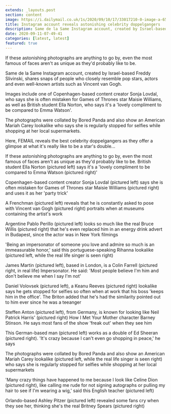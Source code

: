 ```yaml
---
extends: _layouts.post
section: content
image: https://i.dailymail.co.uk/1s/2020/09/10/17/33017210-0-image-a-65_1599754453696.jpg 
title: Instagram account reveals astonishing celebrity doppelgangers 
description: Same de la Same Instagram account, created by Israel-based Freddy Slivinski, shares snaps of people who closely resemble pop stars and actors, Bored Panda reports. 
date: 2020-09-11-07-49-41 
categories: [latest, latest] 
featured: true 
--- 
```

If these astonishing photographs are anything to go by, even the most famous of faces aren't as unique as they'd probably like to be. 

Same de la Same Instagram account, created by Israel-based Freddy Slivinski, shares snaps of people who closely resemble pop stars, actors and even well-known artists such as Vincent van Gogh.

Images include one of Copenhagen-based content creator Sonja Lovdal, who says she is often mistaken for Games of Thrones star Maisie Williams, as well as British student Ella Norton, who says it's a 'lovely compliment to be compared to Emma Watson'.

The photographs were collated by Bored Panda and also show an American Mariah Carey lookalike who says she is regularly stopped for selfies while shopping at her local supermarkets.

Here, FEMAIL reveals the best celebrity doppelgangers as they offer a glimpse at what it's really like to be a star's double... 

If these astonishing photographs are anything to go by, even the most famous of faces aren't as unique as they'd probably like to be. British student Ella Norton (pictured left) says it's a 'lovely compliment to be compared to Emma Watson (pictured right)'

Copenhagen-based content creator Sonja Lovdal (pictured left) says she is often mistaken for Games of Thrones star Maisie Williams (pictured right) and uses it as her 'party trick'

A Frenchman (pictured left) reveals that he is constantly asked to pose with Vincent van Gogh (pictured right) portraits when at museums containing the artist's work

Argentine Pablo Perillo (pictured left) looks so much like the real Bruce Willis (pictured right) that he's even replaced him in an energy drink advert in Budapest, since the actor was in New York filmings

'Being an impersonator of someone you love and admire so much is an immeasurable honor,' said this portuguese-speaking Rihanna lookalike (pictured left, while the real life singer is seen right)

James Martin (pictured left), based in London, is a Colin Farrell (pictured right, in real life) Impersonator. He said: 'Most people believe I'm him and don't believe me when I say I'm not'

Daniel Volovsek (pictured left), a Keanu Reeves (pictured right) lookalike says he gets stopped for selfies so often when at work that his boss 'keeps him in the office'. The Briton added that he's had the similarity pointed out to him ever since he was a teeanger

Steffen Anton (pictured left), from Germany, is known for looking like Neil Patrick Harris' (pictured right) How I Met Your Mother character Barney Stinson. He says most fans of the show 'freak out' when they see him

This German-based man (pictured left) works as a double of Ed Sheeran (pictured right). 'It's crazy because I can't even go shopping in peace,' he says

The photographs were collated by Bored Panda and also show an American Mariah Carey lookalike (pictured left, while the real life singer is seen right) who says she is regularly stopped for selfies while shopping at her local supermarkets

'Many crazy things have happened to me because I look like Celine Dion (pictured right), like calling me rude for not signing autographs or pulling my hair to see if I'm wearing a wig,' said this English teacher (pictured left)

Orlando-based Ashley Pitzer (pictured left) revealed some fans cry when they see her, thinking she's the real Britney Spears (pictured right)

